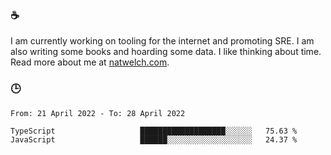 ### ☕

I am currently working on tooling for the internet and promoting SRE. I am also writing some books and hoarding some data. I like thinking about time. Read more about me at [natwelch.com](https://natwelch.com).

### 🕒

<!--START_SECTION:waka-->

```text
From: 21 April 2022 - To: 28 April 2022

TypeScript                   ███████████████████░░░░░░   75.63 %
JavaScript                   ██████░░░░░░░░░░░░░░░░░░░   24.37 %
```

<!--END_SECTION:waka-->
